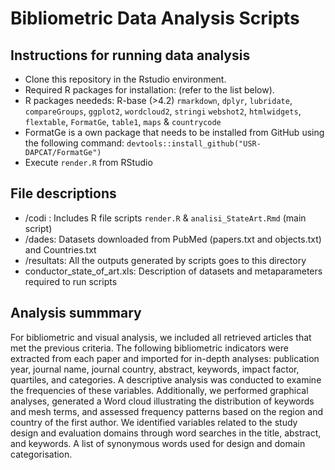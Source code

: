 # Bibliometric Data Analysis Scripts 

## Instructions for running data analysis

- Clone this repository in the Rstudio environment.
- Required R packages for installation:  (refer to the list below).
- R packages neededs: R-base (>4.2) `rmarkdown`, `dplyr`, `lubridate`, `compareGroups`, `ggplot2`, `wordcloud2`, `stringi` `webshot2`, `htmlwidgets`, `flextable`, `FormatGe`, `table1`, `maps` & `countrycode` 
- FormatGe is a own package that needs to be installed from GitHub using the following command: `devtools::install_github("USR-DAPCAT/FormatGe")`
- Execute `render.R` from RStudio 

## File descriptions

- /codi : Includes R file scripts `render.R` & `analisi_StateArt.Rmd` (main script) 
- /dades: Datasets downloaded from PubMed (papers.txt and objects.txt) and Countries.txt
- /resultats: All the outputs generated by scripts goes to this directory
- conductor_state_of_art.xls: Description of datasets and metaparameters required to run scripts 

## Analysis summmary

For bibliometric and visual analysis, we included all retrieved articles that met the previous criteria. 
The following bibliometric indicators were extracted from each paper and imported for in-depth analyses: publication year, journal name, journal country, abstract, keywords, impact factor, quartiles, and categories. 
A descriptive analysis was conducted to examine the frequencies of these variables. 
Additionally, we performed graphical analyses, generated a Word cloud illustrating the distribution of keywords and mesh terms, and assessed frequency patterns based on the region and country of the first author. 
We identified variables related to the study design and evaluation domains through word searches in the title, abstract, and keywords. A list of synonymous words used for design and domain categorisation. 
